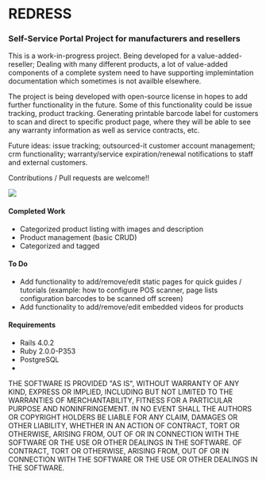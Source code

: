 # REDRESS
### Self-Service Portal Project for manufacturers and resellers



This is a work-in-progress project. Being developed for a value-added-reseller;
Dealing with many different products, a lot of value-added components of a complete
system need to have supporting implemintation documentation which sometimes is not 
availble elsewhere.

The project is being developed with open-source license in hopes to add further
functionality in the future. Some of this functionality could be issue tracking,
product tracking. Generating printable barcode label for customers to scan and
direct to specific product page, where they will be able to see any warranty information
as well as service contracts, etc.

Future ideas:  issue tracking; outsourced-it customer account management; crm functionality;
warranty/service expiration/renewal notifications to staff and external customers.



Contributions / Pull requests are welcome!!

   
![](https://pbs.twimg.com/media/Bd-DoCNCUAAwbFv.png:large)
   

#### Completed Work
* Categorized product listing with images and description
* Product management (basic CRUD)
* Categorized and tagged


#### To Do
* Add functionality to add/remove/edit static pages for quick guides / tutorials (example: how to configure POS scanner, page lists configuration barcodes to be scanned off screen)
* Add functionality to add/remove/edit embedded videos for products

  

#### Requirements
*   Rails 4.0.2
*   Ruby 2.0.0-P353
*   PostgreSQL
*   

THE SOFTWARE IS PROVIDED "AS IS", WITHOUT WARRANTY OF ANY KIND,
EXPRESS OR IMPLIED, INCLUDING BUT NOT LIMITED TO THE WARRANTIES OF
MERCHANTABILITY, FITNESS FOR A PARTICULAR PURPOSE AND
NONINFRINGEMENT. IN NO EVENT SHALL THE AUTHORS OR COPYRIGHT HOLDERS BE
LIABLE FOR ANY CLAIM, DAMAGES OR OTHER LIABILITY, WHETHER IN AN ACTION
OF CONTRACT, TORT OR OTHERWISE, ARISING FROM, OUT OF OR IN CONNECTION
WITH THE SOFTWARE OR THE USE OR OTHER DEALINGS IN THE SOFTWARE.
OF CONTRACT, TORT OR OTHERWISE, ARISING FROM, OUT OF OR IN CONNECTION
WITH THE SOFTWARE OR THE USE OR OTHER DEALINGS IN THE SOFTWARE.